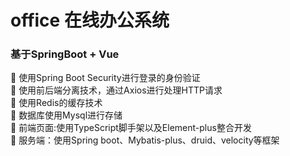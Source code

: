 office 在线办公系统
==
### 基于SpringBoot + Vue
	使用Spring Boot Security进行登录的身份验证  
	使用前后端分离技术，通过Axios进行处理HTTP请求  
	使用Redis的缓存技术  
	数据库使用Mysql进行存储  
	前端页面:使用TypeScript脚手架以及Element-plus整合开发  
	服务端：使用Spring boot、Mybatis-plus、druid、velocity等框架  

